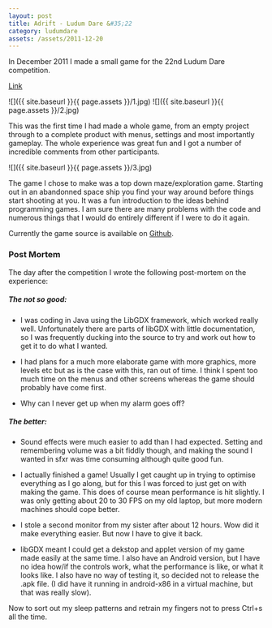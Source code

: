 ```yaml
---
layout: post
title: Adrift - Ludum Dare &#35;22
category: ludumdare
assets: /assets/2011-12-20
---
```


In December 2011 I made a small game for the 22nd Ludum Dare competition.

[Link](http://www.ludumdare.com/compo/ludum-dare-22/?action=preview&uid=8858)

![]({{ site.baseurl }}{{ page.assets }}/1.jpg)
![]({{ site.baseurl }}{{ page.assets }}/2.jpg)

This was the first time I had made a whole game, from an empty project through 
to a complete product with menus, settings and most importantly gameplay. The 
whole experience was great fun and I got a number of incredible comments from 
other participants.

![]({{ site.baseurl }}{{ page.assets }}/3.jpg)

The game I chose to make was a top down maze/exploration game. Starting 
out in an abandonned space ship you find your way around before things 
start shooting at you. It was a fun introduction to the ideas behind 
programming games. I am sure there are many problems with the code and 
numerous things that I would do entirely different if I were to do it 
again.

Currently the game source is available on [Github](https://github.com/jwlawson/adrift).

### Post Mortem

The day after the competition I wrote the following post-mortem on the
experience:

##### The not so good: 

 * I was coding in Java using the LibGDX framework, which worked really well. 
Unfortunately there are parts of libGDX with little documentation, so I was 
frequently ducking into the source to try and work out how to get it to do what 
I wanted.

 * I had plans for a much more elaborate game with more graphics, more levels etc 
but as is the case with this, ran out of time. I think I spent too much time on 
the menus and other screens whereas the game should probably have come first.

 * Why can I never get up when my alarm goes off?

##### The better:

 * Sound effects were much easier to add than I had expected. Setting and 
remembering volume was a bit fiddly though, and making the sound I wanted in 
sfxr was time consuming although quite good fun.

 * I actually finished a game! Usually I get caught up in trying to optimise 
everything as I go along, but for this I was forced to just get on with making 
the game. This does of course mean performance is hit slightly. I was only 
getting about 20 to 30 FPS on my old laptop, but more modern machines should 
cope better.

 * I stole a second monitor from my sister after about 12 hours. Wow did it make 
everything easier. But now I have to give it back.

 * libGDX meant I could get a dekstop and applet version of my game made easily 
at the same time. I also have an Android version, but I have no idea how/if the 
controls work, what the performance is like, or what it looks like. I also have 
no way of testing it, so decided not to release the .apk file. (I did have it 
running in android-x86 in a virtual machine, but that was really slow).

Now to sort out my sleep patterns and retrain my fingers not to press Ctrl+s all 
the time.
